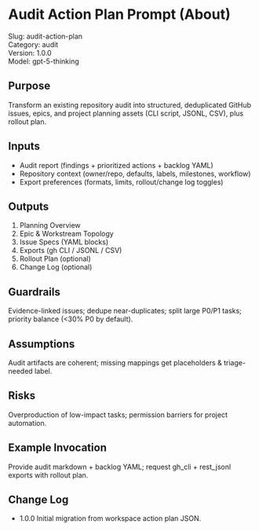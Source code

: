 # Audit Action Plan Prompt (About)

Slug: audit-action-plan  
Category: audit  
Version: 1.0.0  
Model: gpt-5-thinking

## Purpose
Transform an existing repository audit into structured, deduplicated GitHub issues, epics, and project planning assets (CLI script, JSONL, CSV), plus rollout plan.

## Inputs
- Audit report (findings + prioritized actions + backlog YAML)  
- Repository context (owner/repo, defaults, labels, milestones, workflow)  
- Export preferences (formats, limits, rollout/change log toggles)

## Outputs
1. Planning Overview  
2. Epic & Workstream Topology  
3. Issue Specs (YAML blocks)  
4. Exports (gh CLI / JSONL / CSV)  
5. Rollout Plan (optional)  
6. Change Log (optional)

## Guardrails
Evidence-linked issues; dedupe near-duplicates; split large P0/P1 tasks; priority balance (<30% P0 by default).

## Assumptions
Audit artifacts are coherent; missing mappings get placeholders & triage-needed label.

## Risks
Overproduction of low-impact tasks; permission barriers for project automation.

## Example Invocation
Provide audit markdown + backlog YAML; request gh_cli + rest_jsonl exports with rollout plan.

## Change Log
- 1.0.0 Initial migration from workspace action plan JSON.
